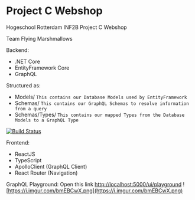 # Project C Webshop
Hogeschool Rotterdam INF2B Project C Webshop

Team Flying Marshmallows

Backend:
- .NET Core
- EntityFramework Core
- GraphQL

Structured as:
- Models/ `This contains our Database Models used by EntityFramework`
- Schemas/ `This contains our GraphQL Schemas to resolve information from a query`
- Schemas/Types/ `This contains our mapped Types from the Database Models to a GraphQL Type`

[![Build Status](https://travis-ci.com/elertan/project-c-webshop.svg?token=xozb6YkaMhi2FuX6ddBq&branch=dev)](https://travis-ci.com/elertan/project-c-webshop)

Frontend:
- ReactJS
- TypeScript
- ApolloClient (GraphQL Client)
- React Router (Navigation)

GraphQL Playground: Open this link [http://localhost:5000/ui/playground](http://localhost:5000/ui/playground)
![https://i.imgur.com/bmEBCwX.png](https://i.imgur.com/bmEBCwX.png)
